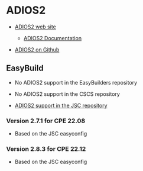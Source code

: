 # ADIOS2

  * [ADIOS2 web site](https://www.olcf.ornl.gov/center-projects/adios/)

      * [ADIOS2 Documentation](https://adios2.readthedocs.io/en/latest/index.html)

  * [ADIOS2 on Github](https://github.com/ornladios/ADIOS2/)


## EasyBuild

  * No ADIOS2 support in the EasyBuilders repository

  * No ADIOS2 support in the CSCS repository

  * [ADIOS2 support in the JSC repository](https://github.com/easybuilders/JSC/tree/2022/Golden_Repo/a/ADIOS2)

### Version 2.7.1 for CPE 22.08

- Based on the JSC easyconfig

### Version 2.8.3 for CPE 22.12

- Based on the JSC easyconfig


